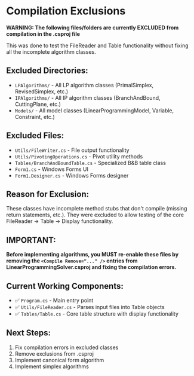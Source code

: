 # Compilation Exclusions

**WARNING: The following files/folders are currently EXCLUDED from compilation in the .csproj file**

This was done to test the FileReader and Table functionality without fixing all the incomplete algorithm classes.

## Excluded Directories:
- `LPAlgorithms/` - All LP algorithm classes (PrimalSimplex, RevisedSimplex, etc.)
- `IPAlgorithms/` - All IP algorithm classes (BranchAndBound, CuttingPlane, etc.)  
- `Models/` - All model classes (LinearProgrammingModel, Variable, Constraint, etc.)

## Excluded Files:
- `Utils/FileWriter.cs` - File output functionality
- `Utils/PivotingOperations.cs` - Pivot utility methods
- `Tables/BranchAndBoundTable.cs` - Specialized B&B table class
- `Form1.cs` - Windows Forms UI
- `Form1.Designer.cs` - Windows Forms designer

## Reason for Exclusion:
These classes have incomplete method stubs that don't compile (missing return statements, etc.). They were excluded to allow testing of the core FileReader → Table → Display functionality.

## IMPORTANT:
**Before implementing algorithms, you MUST re-enable these files by removing the `<Compile Remove="..." />` entries from LinearProgrammingSolver.csproj and fixing the compilation errors.**

## Current Working Components:
- ✅ `Program.cs` - Main entry point
- ✅ `Utils/FileReader.cs` - Parses input files into Table objects
- ✅ `Tables/Table.cs` - Core table structure with display functionality

## Next Steps:
1. Fix compilation errors in excluded classes
2. Remove exclusions from .csproj
3. Implement canonical form algorithm
4. Implement simplex algorithms